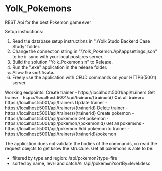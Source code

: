 # Yolk_Pokemons
REST Api for the best Pokemon game ever

Setup instructions:
1. Read the database setup instructions in ".\Yolk Studo Backend Case Study" folder.
2. Change the connection string in ".\Yolk_Pokemon.Api\appsettings.json" to be in sync with your local postgres server.
3. Build the solution "Yolk_Pokemon.sln" to Release.
4. Run the ".exe" application in the release folder.
5. Allow the certificate.
6. Freely use the application with CRUD commands on your HTTPS(5001) server.

Working endpoints:
Create trainer - https://localhost:5001/api/trainers
Get trainer - https://localhost:5001/api/trainers/{trainerId}
Get all trainers - https://localhost:5001/api/trainers
Update trainer - https://localhost:5001/api/trainers/{trainerId}
Delete trainer - https://localhost:5001/api/trainers/{trainerId}
Create pokemon - https://localhost:5001/api/pokemon
Get pokemon - https://localhost:5001/api/pokemon/{pokemonId}
Get all pokemons - https://localhost:5001/api/pokemon
Add pokemon to trainer - https://localhost:5001/api/trainers/{trainerId}/pokemon

The application does not validate the bodies of the commands, co read the request obejcts to get know the structure.
Get all pokemons is able to be:
- filtered by type and region: /api/pokemon?type=fire
- sorted by name, level and catchAt: /api/pokemon?sortBy=level:desc



